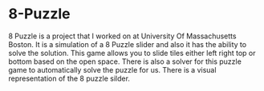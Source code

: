 # 8-Puzzle
8 Puzzle is a project that I worked on at University Of Massachusetts Boston. It is a simulation of a 8 Puzzle slider and also it has the
ability to solve the solution. This game allows you to slide tiles either left right top or bottom based on the open space. There is also
a solver for this puzzle game to automatically solve the puzzle for us. There is a visual representation of the 8 puzzle silder.
